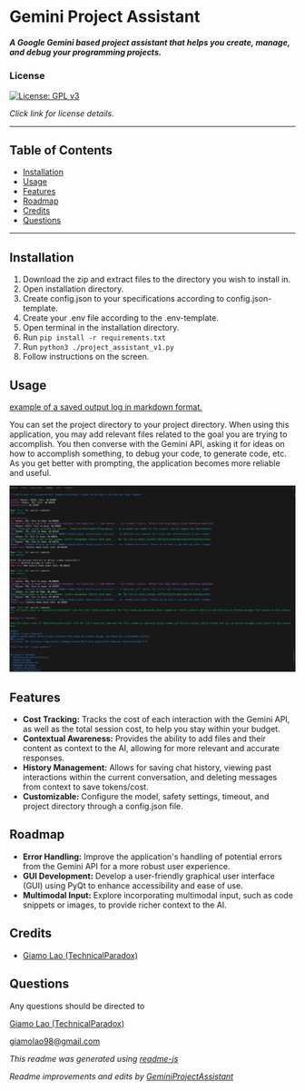 # Gemini Project Assistant
##### A Google Gemini based project assistant that helps you create, manage, and debug your programming projects.
### License
[![License: GPL v3](https://img.shields.io/badge/License-GPLv3-blue.svg)](https://www.gnu.org/licenses/gpl-3.0)

*Click link for license details.*

---------------
## Table of Contents
* [Installation](#installation)
* [Usage](#usage)
* [Features](#features)
* [Roadmap](#roadmap)
* [Credits](#credits)
* [Questions](#questions)
---------------
## Installation
1. Download the zip and extract files to the directory you wish to install in.
2. Open installation directory.
3. Create config.json to your specifications according to config.json-template.
4. Create your .env file according to the .env-template.
5. Open terminal in the installation directory.
6. Run `pip install -r requirements.txt`
6. Run `python3 ./project_assistant_v1.py`
7. Follow instructions on the screen.
## Usage
[example of a saved output log in markdown format.](https://github.com/TechnicalParadox/GeminiProjectAssistant/blob/master/examples/example_use.md)

You can set the project directory to your project directory. When using this application, you may add relevant files related to the goal you are trying to accomplish. You then converse with the Gemini API, asking it for ideas on how to accomplish something, to debug your code, to generate code, etc. As you get better with prompting, the application becomes more reliable and useful.

![A image showing the startup message when launching the application.](images/readme.png)
## Features
* **Cost Tracking:** Tracks the cost of each interaction with the Gemini API, as well as the total session cost, to help you stay within your budget.
* **Contextual Awareness:** Provides the ability to add files and their content as context to the AI, allowing for more relevant and accurate responses.
* **History Management:** Allows for saving chat history, viewing past interactions within the current conversation, and deleting messages from context to save tokens/cost.
* **Customizable:** Configure the model, safety settings, timeout, and project directory through a config.json file.
## Roadmap
* **Error Handling:** Improve the application's handling of potential errors from the Gemini API for a more robust user experience.
* **GUI Development:** Develop a user-friendly graphical user interface (GUI) using PyQt to enhance accessibility and ease of use.
* **Multimodal Input:** Explore incorporating multimodal input, such as code snippets or images, to provide richer context to the AI.
## Credits
* [Giamo Lao (TechnicalParadox)](https://technicalparadox.github.io)
## Questions
Any questions should be directed to 

[Giamo Lao (TechnicalParadox)](technicalparadox.github.io)

[giamolao98@gmail.com](mailto:technicalparadox.github.io)

*This readme was generated using [readme-js](https://github.com/TechnicalParadox/readme-js)*

*Readme improvements and edits by [GeminiProjectAssistant](https://github.com/TechnicalParadox/GeminiProjectAssistant)*
